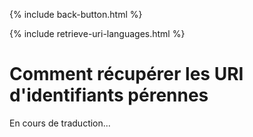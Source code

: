 {% include back-button.html %}

{% include retrieve-uri-languages.html %}

# Comment récupérer les URI d'identifiants pérennes

En cours de traduction...
